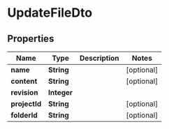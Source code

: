 # UpdateFileDto

## Properties

|     Name      |    Type     | Description |   Notes    |
|---------------|-------------|-------------|------------|
| **name**      | **String**  |             | [optional] |
| **content**   | **String**  |             | [optional] |
| **revision**  | **Integer** |             |            |
| **projectId** | **String**  |             | [optional] |
| **folderId**  | **String**  |             | [optional] |

